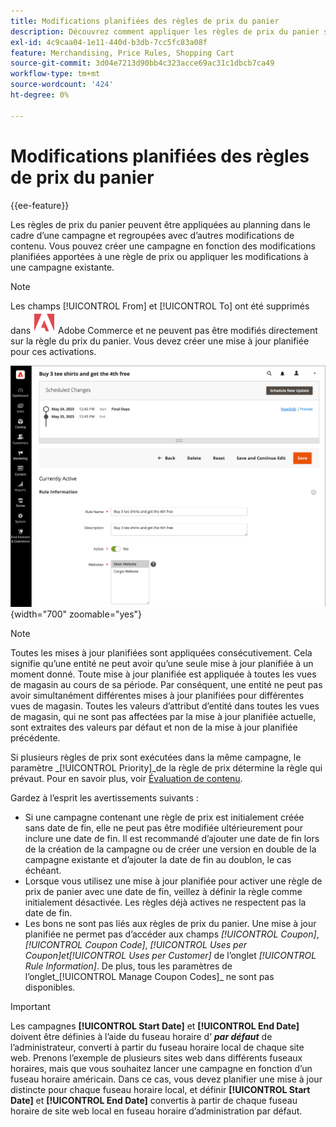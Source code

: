 ```yaml
---
title: Modifications planifiées des règles de prix du panier
description: Découvrez comment appliquer les règles de prix du panier selon le calendrier dans le cadre d’une campagne et les regrouper avec d’autres modifications de contenu.
exl-id: 4c9caa04-1e11-440d-b3db-7cc5fc83a08f
feature: Merchandising, Price Rules, Shopping Cart
source-git-commit: 3d04e7213d90bb4c323acce69ac31c1dbcb7ca49
workflow-type: tm+mt
source-wordcount: '424'
ht-degree: 0%

---
```


# Modifications planifiées des règles de prix du panier

{{ee-feature}}

Les règles de prix du panier peuvent être appliquées au planning dans le cadre d’une campagne et regroupées avec d’autres modifications de contenu. Vous pouvez créer une campagne en fonction des modifications planifiées apportées à une règle de prix ou appliquer les modifications à une campagne existante.

>[!NOTE]
>
>Les champs [!UICONTROL From] et [!UICONTROL To] ont été supprimés dans ![Adobe Commerce](../assets/adobe-logo.svg) Adobe Commerce et ne peuvent pas être modifiés directement sur la règle du prix du panier. Vous devez créer une mise à jour planifiée pour ces activations.

![ Règles de prix du panier - modifications planifiées](./assets/content-staging-price-rules-cart-scheduled-changes.png){width="700" zoomable="yes"}

>[!NOTE]
>
>Toutes les mises à jour planifiées sont appliquées consécutivement. Cela signifie qu’une entité ne peut avoir qu’une seule mise à jour planifiée à un moment donné. Toute mise à jour planifiée est appliquée à toutes les vues de magasin au cours de sa période. Par conséquent, une entité ne peut pas avoir simultanément différentes mises à jour planifiées pour différentes vues de magasin. Toutes les valeurs d’attribut d’entité dans toutes les vues de magasin, qui ne sont pas affectées par la mise à jour planifiée actuelle, sont extraites des valeurs par défaut et non de la mise à jour planifiée précédente.

Si plusieurs règles de prix sont exécutées dans la même campagne, le paramètre _[!UICONTROL Priority]_de la règle de prix détermine la règle qui prévaut. Pour en savoir plus, voir [Évaluation de contenu](../content-design/content-staging.md).

Gardez à l’esprit les avertissements suivants :

- Si une campagne contenant une règle de prix est initialement créée sans date de fin, elle ne peut pas être modifiée ultérieurement pour inclure une date de fin. Il est recommandé d’ajouter une date de fin lors de la création de la campagne ou de créer une version en double de la campagne existante et d’ajouter la date de fin au doublon, le cas échéant.
- Lorsque vous utilisez une mise à jour planifiée pour activer une règle de prix de panier avec une date de fin, veillez à définir la règle comme initialement désactivée. Les règles déjà actives ne respectent pas la date de fin.
- Les bons ne sont pas liés aux règles de prix du panier. Une mise à jour planifiée ne permet pas d’accéder aux champs _[!UICONTROL Coupon]_,_[!UICONTROL Coupon Code]_, _[!UICONTROL Uses per Coupon]_et_[!UICONTROL Uses per Customer]_ de l’onglet _[!UICONTROL Rule Information]_. De plus, tous les paramètres de l’onglet_[!UICONTROL Manage Coupon Codes]_ ne sont pas disponibles.

>[!IMPORTANT]
>
>Les campagnes **[!UICONTROL Start Date]** et **[!UICONTROL End Date]** doivent être définies à l’aide du fuseau horaire d’ **_par défaut_** de l’administrateur, converti à partir du fuseau horaire local de chaque site web. Prenons l’exemple de plusieurs sites web dans différents fuseaux horaires, mais que vous souhaitez lancer une campagne en fonction d’un fuseau horaire américain. Dans ce cas, vous devez planifier une mise à jour distincte pour chaque fuseau horaire local, et définir **[!UICONTROL Start Date]** et **[!UICONTROL End Date]** convertis à partir de chaque fuseau horaire de site web local en fuseau horaire d’administration par défaut.
